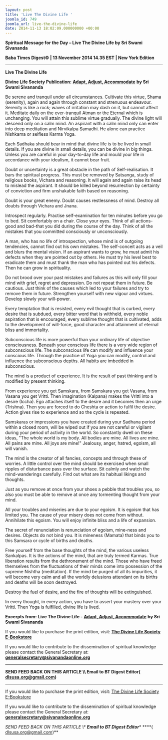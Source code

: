 ```yaml
---
layout: post
title: 'Live The Divine Life '
joomla_id: 749
joomla_url: live-the-divine-life
date: 2014-11-13 18:02:09.000000000 +00:00
---
```

  

















































**Spiritual Message for the Day – Live The Divine Life by Sri Swami Sivananda**

**Baba Times Digest© | 13 November 2014 14.35 EST | New York Edition**

* * *  


**Live The Divine Life**

**Divine Life Society Publication:** [**Adapt, Adjust, Accommodate**](http://www.sivanandaonline.org/public_html/?cmd=displaysection&section_id=376&format=html) **by Sri Swami Sivananda**

Be serene and tranquil under all circumstances. Cultivate this virtue, Shama (serenity), again and again through constant and strenuous endeavour. Serenity is like a rock; waves of irritation may dash on it, but cannot affect it. Meditate daily on the ever-tranquil Atman or the Eternal which is unchanging. You will attain this sublime virtue gradually. The divine light will descend only on a calm mind. An aspirant with a calm mind only can enter into deep meditation and Nirvikalpa Samadhi. He alone can practice Nishkama or selfless Karma Yoga.

Each Sadhaka should bear in mind that divine life is to be lived in small details. If you are divine in small details, you can be divine in big things. Unless you are careful in your day-to-day life and mould your life in accordance with your idealism, it cannot bear fruit.

Doubt or uncertainty is a great obstacle in the path of Self-realisation. It bars the spiritual progress. This must be removed by Satsanga, study of religious books, Vichara and reasoning. It will again and again raise its head to mislead the aspirant. It should be killed beyond resurrection by certainty of conviction and firm unshakable faith based on reasoning.

Doubt is your great enemy. Doubt causes restlessness of mind. Destroy all doubts through Vichara and Jnana.

Introspect regularly. Practise self-examination for ten minutes before you go to bed. Sit comfortably on a chair. Close your eyes. Think of all actions-good and bad-that you did during the course of the day. Think of all the mistakes that you committed consciously or unconsciously.

A man, who has no life of introspection, whose mind is of outgoing tendencies, cannot find out his own mistakes. The self-conceit acts as a veil and blurs the mental vision. If an aspirant wants to grow, he must admit his defects when they are pointed out by others. He must try his level best to eradicate them and must thank the man who has pointed out his defects. Then he can grow in spirituality.

Do not brood over your past mistakes and failures as this will only fill your mind with grief, regret and depression. Do not repeat them in future. Be cautious. Just think of the causes which led to your failures and try to remove them in future. Strengthen yourself with new vigour and virtues. Develop slowly your will-power.

Every temptation that is resisted, every evil thought that is curbed, every desire that is subdued, every bitter word that is withheld, every noble aspiration that is encouraged, every sublime thought that is cultivated, adds to the development of will-force, good character and attainment of eternal bliss and immortality.

Subconscious life is more powerful than your ordinary life of objective consciousness. Beneath your conscious life there is a very wide region of subconscious life. The subconscious life can modify and influence your conscious life. Through the practice of Yoga you can modify, control and influence the subconscious depths. All habits are imbedded in subconscious.

The mind is a product of experience. It is the result of past thinking and is modified by present thinking.

From experience you get Samskara, from Samskara you get Vasana, from Vasana you get Vritti. Then imagination (Kalpana) makes the Vritti into a desire (Iccha). Ego attaches itself to the desire and it becomes then an urge (Trishna). Then you are forced to do Cheshta or action to fulfil the desire. Action gives rise to experience and so the cycle is repeated.

Samskaras or impressions you have created during your Sadhana period within a closed room, will be wiped out if you are not careful or vigilant during your period of activity in the world. So constantly dwell on these ideas, "The whole world is my body. All bodies are mine. All lives are mine. All pains are mine. All joys are mine!" Jealousy, anger, hatred, egoism, all will vanish.

The mind is the creator of all fancies, concepts and through these of worries. A little control over the mind should be exercised when small ripples of disturbance pass over the surface. Sit calmly and watch the mind-wanderings carefully. Find out what are its habitual likings and thoughts.

Just as you remove at once from your shoes a pebble that troubles you, so also you must be able to remove at once any tormenting thought from your mind.

All your troubles and miseries are due to your egoism. It is egoism that has limited you. The cause of your misery does not come from without. Annihilate this egoism. You will enjoy infinite bliss and a life of expansion.

The secret of renunciation is renunciation of egoism, mine-ness and desires. Objects do not bind you. It is mineness (Mamata) that binds you to this Samsara or cycle of births and deaths.

Free yourself from the base thoughts of the mind, the various useless Sankalpas. It is the actions of the mind, that are truly termed Karmas. True liberation results from the dethronement of the mind. Those who have freed themselves from the fluctuations of their minds come into possession of the supreme Nishtha (meditation). If the mind be purged of all its impurities, it will become very calm and all the worldly delusions attendant on its births and deaths will be soon destroyed.

Destroy the fuel of desire, and the fire of thoughts will be extinguished.

In every thought, in every action, you have to assert your mastery over your Vritti. Then Yoga is fulfilled, divine life is lived.



**Excerpts from:**  **Live The Divine Life -** [**Adapt, Adjust, Accommodate**](http://www.sivanandaonline.org/public_html/?cmd=displaysection&section_id=376&format=html) **by Sri Swami Sivananda**

If you would like to purchase the print edition, visit: **[The Divine Life Society E-Bookstore](http://www.dlshq.org/download/download.htm)**

If you would like to contribute to the dissemination of spiritual knowledge please contact the General Secretary at: [](mailto:%20%3Cscript%20type=%27text/javascript%27%3E%20%3C%21--%20var%20prefix%20=%20%27ma%27%20+%20%27il%27%20+%20%27to%27;%20var%20path%20=%20%27hr%27%20+%20%27ef%27%20+%20%27=%27;%20var%20addy57016%20=%20%27generalsecretary%27%20+%20%27@%27;%20addy57016%20=%20addy57016%20+%20%27sivanandaonline%27%20+%20%27.%27%20+%20%27org%27;%20document.write%28%27%3Ca%20%27%20+%20path%20+%20%27%5C%27%27%20+%20prefix%20+%20%27:%27%20+%20addy57016%20+%20%27%5C%27%3E%27%29;%20document.write%28addy57016%29;%20document.write%28%27%3C%5C/a%3E%27%29;%20//--%3E%5Cn%20%3C/script%3E%3Cscript%20type=%27text/javascript%27%3E%20%3C%21--%20document.write%28%27%3Cspan%20style=%5C%27display:%20none;%5C%27%3E%27%29;%20//--%3E%20%3C/script%3EThis%20email%20address%20is%20being%20protected%20from%20spambots.%20You%20need%20JavaScript%20enabled%20to%20view%20it.%20%3Cscript%20type=%27text/javascript%27%3E%20%3C%21--%20document.write%28%27%3C/%27%29;%20document.write%28%27span%3E%27%29;%20//--%3E%20%3C/script%3E?subject=Contribution%20to%20Dissemination%20of%20Spiritual%20Knowledge) **generalsecretary@sivanandaonline.org**

****

**SEND FEED BACK ON THIS ARTICLE \\\ Email to BT Digest Editor[](mailto:%20%3Cscript%20type=%27text/javascript%27%3E%20%3C%21--%20var%20prefix%20=%20%27ma%27%20+%20%27il%27%20+%20%27to%27;%20var%20path%20=%20%27hr%27%20+%20%27ef%27%20+%20%27=%27;%20var%20addy72654%20=%20%27dlsusa.org%27%20+%20%27@%27;%20addy72654%20=%20addy72654%20+%20%27gmail%27%20+%20%27.%27%20+%20%27com%27;%20document.write%28%27%3Ca%20%27%20+%20path%20+%20%27%5C%27%27%20+%20prefix%20+%20%27:%27%20+%20addy72654%20+%20%27%5C%27%3E%27%29;%20document.write%28addy72654%29;%20document.write%28%27%3C%5C/a%3E%27%29;%20//--%3E%5Cn%20%3C/script%3E%3Cscript%20type=%27text/javascript%27%3E%20%3C%21--%20document.write%28%27%3Cspan%20style=%5C%27display:%20none;%5C%27%3E%27%29;%20//--%3E%20%3C/script%3EThis%20email%20address%20is%20being%20protected%20from%20spambots.%20You%20need%20JavaScript%20enabled%20to%20view%20it.%20%3Cscript%20type=%27text/javascript%27%3E%20%3C%21--%20document.write%28%27%3C/%27%29;%20document.write%28%27span%3E%27%29;%20//--%3E%20%3C/script%3E?subject=DLS%20Posts)( [dlsusa.org@gmail.com](mailto:dlsusa.org@gmail.com))**



* * *



  

If you would like to purchase the print edition, visit: [The Divine Life Society E-Bookstore](http://www.dlshq.org/download/download.htm)

If you would like to contribute to the dissemination of spiritual knowledge please contact the General Secretary at: **[generalsecretary@sivanandaonline.org](mailto:generalsecretary@sivanandaonline.org)**

**SEND FEED BACK ON THIS ARTICLE \\\**  **Email to BT Digest Editor**** [](mailto:%20%3Cscript%20type=%27text/javascript%27%3E%20%3C%21--%20var%20prefix%20=%20%27ma%27%20+%20%27il%27%20+%20%27to%27;%20var%20path%20=%20%27hr%27%20+%20%27ef%27%20+%20%27=%27;%20var%20addy72654%20=%20%27dlsusa.org%27%20+%20%27@%27;%20addy72654%20=%20addy72654%20+%20%27gmail%27%20+%20%27.%27%20+%20%27com%27;%20document.write%28%27%3Ca%20%27%20+%20path%20+%20%27%5C%27%27%20+%20prefix%20+%20%27:%27%20+%20addy72654%20+%20%27%5C%27%3E%27%29;%20document.write%28addy72654%29;%20document.write%28%27%3C%5C/a%3E%27%29;%20//--%3E%5Cn%20%3C/script%3E%3Cscript%20type=%27text/javascript%27%3E%20%3C%21--%20document.write%28%27%3Cspan%20style=%5C%27display:%20none;%5C%27%3E%27%29;%20//--%3E%20%3C/script%3EThis%20email%20address%20is%20being%20protected%20from%20spambots.%20You%20need%20JavaScript%20enabled%20to%20view%20it.%20%3Cscript%20type=%27text/javascript%27%3E%20%3C%21--%20document.write%28%27%3C/%27%29;%20document.write%28%27span%3E%27%29;%20//--%3E%20%3C/script%3E?subject=DLS%20Posts)****( [dlsusa.org@gmail.com](mailto:dlsusa.org@gmail.com))**  
